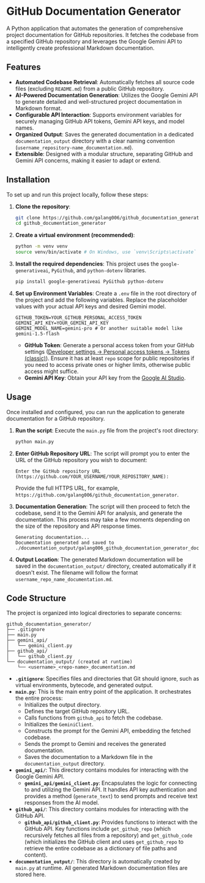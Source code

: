 # GitHub Documentation Generator

A Python application that automates the generation of comprehensive project documentation for GitHub repositories. It fetches the codebase from a specified GitHub repository and leverages the Google Gemini API to intelligently create professional Markdown documentation.

## Features

*   **Automated Codebase Retrieval**: Automatically fetches all source code files (excluding `README.md`) from a public GitHub repository.
*   **AI-Powered Documentation Generation**: Utilizes the Google Gemini API to generate detailed and well-structured project documentation in Markdown format.
*   **Configurable API Interaction**: Supports environment variables for securely managing GitHub API tokens, Gemini API keys, and model names.
*   **Organized Output**: Saves the generated documentation in a dedicated `documentation_output` directory with a clear naming convention (`username_repository-name_documentation.md`).
*   **Extensible**: Designed with a modular structure, separating GitHub and Gemini API concerns, making it easier to adapt or extend.

## Installation

To set up and run this project locally, follow these steps:

1.  **Clone the repository**:
    ```bash
    git clone https://github.com/galang006/github_documentation_generator.git
    cd github_documentation_generator
    ```

2.  **Create a virtual environment (recommended)**:
    ```bash
    python -m venv venv
    source venv/bin/activate # On Windows, use `venv\Scripts\activate`
    ```

3.  **Install the required dependencies**:
    This project uses the `google-generativeai`, `PyGithub`, and `python-dotenv` libraries.
    ```bash
    pip install google-generativeai PyGithub python-dotenv
    ```

4.  **Set up Environment Variables**:
    Create a `.env` file in the root directory of the project and add the following variables. Replace the placeholder values with your actual API keys and desired Gemini model.

    ```
    GITHUB_TOKEN=YOUR_GITHUB_PERSONAL_ACCESS_TOKEN
    GEMINI_API_KEY=YOUR_GEMINI_API_KEY
    GEMINI_MODEL_NAME=gemini-pro # Or another suitable model like gemini-1.5-flash
    ```
    *   **GitHub Token**: Generate a personal access token from your GitHub settings ([Developer settings -> Personal access tokens -> Tokens (classic)](https://github.com/settings/tokens)). Ensure it has at least `repo` scope for public repositories if you need to access private ones or higher limits, otherwise public access might suffice.
    *   **Gemini API Key**: Obtain your API key from the [Google AI Studio](https://aistudio.google.com/app/apikey).

## Usage

Once installed and configured, you can run the application to generate documentation for a GitHub repository.

1.  **Run the script**:
    Execute the `main.py` file from the project's root directory:
    ```bash
    python main.py
    ```

2.  **Enter GitHub Repository URL**:
    The script will prompt you to enter the URL of the GitHub repository you wish to document:
    ```
    Enter the GitHub repository URL (https://github.com/YOUR_USERNAME/YOUR_REPOSITORY_NAME):
    ```
    Provide the full HTTPS URL, for example, `https://github.com/galang006/github_documentation_generator`.

3.  **Documentation Generation**:
    The script will then proceed to fetch the codebase, send it to the Gemini API for analysis, and generate the documentation. This process may take a few moments depending on the size of the repository and API response times.

    ```
    Generating documentation...
    Documentation generated and saved to ./documentation_output/galang006_github_documentation_generator_documentation.md
    ```

4.  **Output Location**:
    The generated Markdown documentation will be saved in the `documentation_output/` directory, created automatically if it doesn't exist. The filename will follow the format `username_repo_name_documentation.md`.

## Code Structure

The project is organized into logical directories to separate concerns:

```
github_documentation_generator/
├── .gitignore
├── main.py
├── gemini_api/
│   └── gemini_client.py
├── github_api/
│   └── github_client.py
└── documentation_output/ (created at runtime)
    └── <username>_<repo-name>_documentation.md
```

*   **`.gitignore`**: Specifies files and directories that Git should ignore, such as virtual environments, bytecode, and generated output.
*   **`main.py`**:
    This is the main entry point of the application. It orchestrates the entire process:
    *   Initializes the output directory.
    *   Defines the target GitHub repository URL.
    *   Calls functions from `github_api` to fetch the codebase.
    *   Initializes the `GeminiClient`.
    *   Constructs the prompt for the Gemini API, embedding the fetched codebase.
    *   Sends the prompt to Gemini and receives the generated documentation.
    *   Saves the documentation to a Markdown file in the `documentation_output` directory.
*   **`gemini_api/`**:
    This directory contains modules for interacting with the Google Gemini API.
    *   **`gemini_api/gemini_client.py`**: Encapsulates the logic for connecting to and utilizing the Gemini API. It handles API key authentication and provides a method (`generate_text`) to send prompts and receive text responses from the AI model.
*   **`github_api/`**:
    This directory contains modules for interacting with the GitHub API.
    *   **`github_api/github_client.py`**: Provides functions to interact with the GitHub API. Key functions include `get_github_repo` (which recursively fetches all files from a repository) and `get_github_code` (which initializes the GitHub client and uses `get_github_repo` to retrieve the entire codebase as a dictionary of file paths and content).
*   **`documentation_output/`**:
    This directory is automatically created by `main.py` at runtime. All generated Markdown documentation files are stored here.